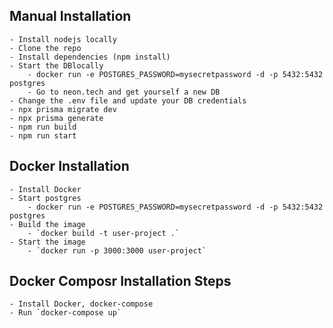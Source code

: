## Manual Installation
    - Install nodejs locally
    - Clone the repo
    - Install dependencies (npm install)
    - Start the DBlocally
        - docker run -e POSTGRES_PASSWORD=mysecretpassword -d -p 5432:5432 postgres
        - Go to neon.tech and get yourself a new DB
    - Change the .env file and update your DB credentials
    - npx prisma migrate dev
    - npx prisma generate
    - npm run build
    - npm run start

## Docker Installation
    - Install Docker
    - Start postgres
        - docker run -e POSTGRES_PASSWORD=mysecretpassword -d -p 5432:5432 postgres
    - Build the image
        - `docker build -t user-project .`
    - Start the image
        - `docker run -p 3000:3000 user-project`

## Docker Composr Installation Steps
    - Install Docker, docker-compose
    - Run `docker-compose up`